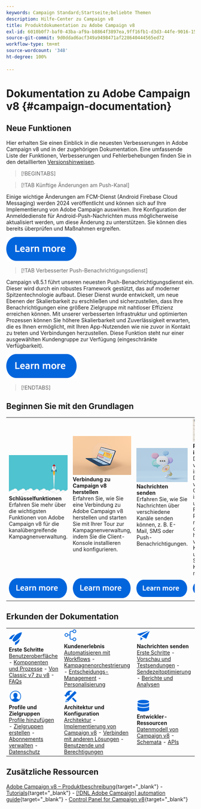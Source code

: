```yaml
---
keywords: Campaign Standard;Startseite;beliebte Themen
description: Hilfe-Center zu Campaign v8
title: Produktdokumentation zu Adobe Campaign v8
exl-id: 6010b0f7-baf0-43ba-af9a-b8864f3897ea,9ff16fb1-d3d3-44fe-9016-15abffdbc74e
source-git-commit: 9d0ddad6acf349a9498471af228640444565ed72
workflow-type: tm+mt
source-wordcount: '348'
ht-degree: 100%

---
```


# Dokumentation zu Adobe Campaign v8 {#campaign-documentation}

## Neue Funktionen

Hier erhalten Sie einen Einblick in die neuesten Verbesserungen in Adobe Campaign v8 und in der zugehörigen Dokumentation. Eine umfassende Liste der Funktionen, Verbesserungen und Fehlerbehebungen finden Sie in den detaillierten [Versionshinweisen](start/release-notes.md).

>[!BEGINTABS]

>[!TAB Künftige Änderungen am Push-Kanal]

Einige wichtige Änderungen am FCM-Dienst (Android Firebase Cloud Messaging) werden 2024 veröffentlicht und können sich auf Ihre Implementierung von Adobe Campaign auswirken. Ihre Konfiguration der Anmeldedienste für Android-Push-Nachrichten muss möglicherweise aktualisiert werden, um diese Änderung zu unterstützen. Sie können dies bereits überprüfen und Maßnahmen ergreifen.

[![Bild](assets/do-not-localize/learn-more-button.svg)](../technotes/upgrades/push-technote.md)

>[!TAB Verbesserter Push-Benachrichtigungsdienst]

Campaign v8.5.1 führt unseren neuesten Push-Benachrichtigungsdienst ein. Dieser wird durch ein robustes Framework gestützt, das auf moderner Spitzentechnologie aufbaut. Dieser Dienst wurde entwickelt, um neue Ebenen der Skalierbarkeit zu erschließen und sicherzustellen, dass Ihre Benachrichtigungen eine größere Zielgruppe mit nahtloser Effizienz erreichen können. Mit unserer verbesserten Infrastruktur und optimierten Prozessen können Sie höhere Skalierbarkeit und Zuverlässigkeit erwarten, die es Ihnen ermöglicht, mit Ihren App-Nutzenden wie nie zuvor in Kontakt zu treten und Verbindungen herzustellen. Diese Funktion steht nur einer ausgewählten Kundengruppe zur Verfügung (eingeschränkte Verfügbarkeit).

[![Bild](assets/do-not-localize/learn-more-button.svg)](send/push-data-collection.md)

>[!ENDTABS]

## Beginnen Sie mit den Grundlagen

<table style="table-layout:fixed">
  <tr style="border: 0;">
    <td>
    <a href="start/whats-new.md"><img src="assets/do-not-localize/start-capabilities.png"></a>
    <div><strong>Schlüsselfunktionen</strong><br/>Erfahren Sie mehr über die wichtigsten Funktionen von Adobe Campaign v8 für die kanalübergreifende Kampagnenverwaltung.</div>
    </td>
    <td>
    <a href="start/connect.md"><img src="assets/do-not-localize/start-connect.jpeg"></a>
    <div><strong>Verbindung zu Campaign v8 herstellen</strong><br/>Erfahren Sie, wie Sie eine Verbindung zu Adobe Campaign v8 herstellen und starten Sie mit Ihrer Tour zur Kampagnenverwaltung, indem Sie die Client-Konsole installieren und konfigurieren.</div><br/>
    </td>
    <td>
    <a href="start/create-message.md"><img src="assets/do-not-localize/start-send.jpeg"></a>
    <div><strong>Nachrichten senden</strong><br/>Erfahren Sie, wie Sie Nachrichten über verschiedene Kanäle senden können, z. B. E-Mail, SMS oder Push-Benachrichtigungen.
    </div></td>
    <td>
    <a href="audiences/create-profiles.md"><img src="assets/do-not-localize/start-profiles.png"></a>
    <div><strong>Profile importieren</strong><br/>Das Erstellen von Profilen in der Datenbank von Adobe Campaign v8 ist unkompliziert. Fügen Sie Profile manuell oder durch Importe hinzu, verfeinern Sie Kundendaten und passen Sie Kampagnen mühelos an.</div>
    </td>
  </tr>
  <tr style="border: 0;">
    <td align="center"><a href="start/whats-new.md"><img src="assets/do-not-localize/learn-more-button.svg"></a></td>
    <td align="center"><a href="start/connect.md"><img src="assets/do-not-localize/learn-more-button.svg"></a></td>
    <td align="center"><a href="start/create-message.md"><img src="assets/do-not-localize/learn-more-button.svg"></a></td>
    <td align="center"><a href="audiences/create-profiles.md"><img src="assets/do-not-localize/learn-more-button.svg"></a></td>
    </tr>
</table>

## Erkunden der Dokumentation

<table style="table-layout:auto">
  <tr style="border: 0;">
    <td>
      <img src="assets/do-not-localize/icon-start.svg" width="35px">
    <br/>
      <strong>Erste Schritte</strong><br/><a href="start/campaign-ui.md">Benutzeroberfläche</a> - <a href="start/ac-components.md">Komponenten und Prozesse</a> - <a href="start/v7-to-v8.md">Von Classic v7 zu v8</a> - <a href="start/campaign-faq.md">FAQs</a>
    </td>
    <td>
      <img src="assets/do-not-localize/icon-experience.svg" width="35px">
    <br/>
      <strong>Kundenerlebnis</strong><br/><a href="../automation/workflow/about-workflows.md" target="_blank">Automatisieren mit Workflows</a> - <a href="../automation/campaigns/set-up-campaigns.md" target="_blank">Kampagnenorchestrierung</a> - <a href="interaction/interaction.md">Entscheidungs-Management</a> - <a href="send/personalize.md">Personalisierung</a>
    </td>
    <td>
      <img src="assets/do-not-localize/icon-send.svg" width="35px">
    <br/>
      <strong>Nachrichten senden</strong><br/><a href="start/create-message.md">Erste Schritte</a> - <a href="send/preview-and-proof.md">Vorschau und Testsendungen</a> - <a href="send/predictive.md">Sendezeitoptimierung</a> - <a href="reporting/gs-reporting.md">Berichte und Analysen</a>
    </td>
  </tr>
  <tr style="border: 0;">
    <td>
      <img src="assets/do-not-localize/icon_profile-audience.svg" width="35px">
    <br/>
      <strong>Profile und Zielgruppen</strong><br/><a href="audiences/create-profiles.md">Profile hinzufügen</a> - <a href="audiences/create-audiences.md">Zielgruppen erstellen</a> - <a href="start/subscriptions.md">Abonnements verwalten</a> - <a href="start/privacy.md">Datenschutz</a>
    </td>
    <td>
      <img src="assets/do-not-localize/icon-configure.svg" width="35px">
    <br/>
      <strong>Architektur und Konfiguration</strong><br/><a href="architecture/architecture.md">Architektur</a> - <a href="start/implement.md">Implementierung von Campaign v8</a> - <a href="connect/integration.md">Verbinden mit anderen Lösungen</a> - <a href="start/gs-permissions.md">Benutzende und Berechtigungen</a>
    </td>
    <td>
      <img src="assets/do-not-localize/icon-dev.svg" width="35px">
    <br/>
      <strong>Entwickler-Ressourcen</strong><br/><a href="dev/datamodel.md">Datenmodell von Campaign v8</a> - <a href="dev/schemas.md">Schemata</a> - <a href="dev/api.md">APIs</a>
    </td>
  </tr>
</table>

## Zusätzliche Ressourcen

[Adobe Campaign v8 – Produktbeschreibung](https://helpx.adobe.com/de/legal/product-descriptions/adobe-campaign-managed-cloud-services.html){target="_blank"} - [Tutorials](https://experienceleague.adobe.com/docs/campaign-learn/tutorials/overview.html?lang=de){target="_blank"} - [[!DNL Adobe Campaign] automation guide](https://experienceleague.adobe.com/docs/campaign/automation/home.html?lang=de){target="_blank"} - [Control Panel for Campaign v8](https://experienceleague.adobe.com/docs/control-panel/using/discover-control-panel/key-features.html?lang=de){target="_blank"}

